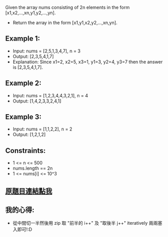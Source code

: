 Given the array nums consisting of 2n elements in the form [x1,x2,...,xn,y1,y2,...,yn].

* Return the array in the form [x1,y1,x2,y2,...,xn,yn].

 

## Example 1:

* Input: nums = [2,5,1,3,4,7], n = 3
* Output: [2,3,5,4,1,7] 
* Explanation: Since x1=2, x2=5, x3=1, y1=3, y2=4, y3=7 then the answer is [2,3,5,4,1,7].
## Example 2:

* Input: nums = [1,2,3,4,4,3,2,1], n = 4
* Output: [1,4,2,3,3,2,4,1]
## Example 3:

* Input: nums = [1,1,2,2], n = 2
* Output: [1,2,1,2]
 

## Constraints:

* 1 <= n <= 500
* nums.length == 2n
* 1 <= nums[i] <= 10^3

## [原題目連結點我](https://leetcode.com/problems/shuffle-the-array/)
	
## 我的心得:
* 從中間切一半然後用 zip 取 "前半的 i++" 及 "取後半 j++" iteratively 兩兩塞入即可!:D
